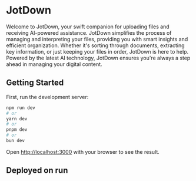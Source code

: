 # JotDown
Welcome to JotDown, your swift companion for uploading files and receiving AI-powered assistance. JotDown simplifies the process of managing and interpreting your files, providing you with smart insights and efficient organization. Whether it's sorting through documents, extracting key information, or just keeping your files in order, JotDown is here to help. Powered by the latest AI technology, JotDown ensures you're always a step ahead in managing your digital content.
## Getting Started

First, run the development server:

```bash
npm run dev
# or
yarn dev
# or
pnpm dev
# or
bun dev
```

Open [http://localhost:3000](http://localhost:3000) with your browser to see the result.

## Deployed on run
